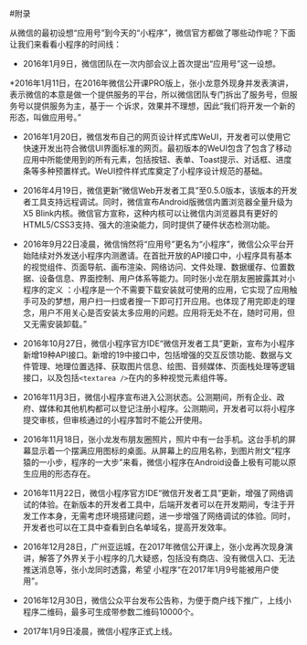 #附录

从微信的最初设想“应用号”到今天的“小程序”，微信官方都做了哪些动作呢？下面让我们来看看小程序的时间线：
* 2016年1月9日，微信团队在一次内部会议上首次提出“应用号”这一设想。

*2016年1月11日，在2016年微信公开课PRO版上，张小龙意外现身并发表演讲，表示微信的本意是做一个提供服务的平台，所以微信团队专门拆出了服务号，但服务号以提供服务为主，基于一个诉求，效果并不理想，因此“我们将开发一个新的形态，叫做应用号。”

* 2016年1月20日，微信发布自己的网页设计样式库WeUI，开发者可以使用它快速开发出符合微信UI界面标准的网页。最初版本的WeUI包含了包含了移动应用中所能使用到的所有元素，包括按钮、表单、Toast提示、对话框、进度条等多种预置样式。WeUI控件样式库奠定了小程序设计规范的基础。

* 2016年4月19日，微信更新“微信Web开发者工具”至0.5.0版本，该版本的开发者工具支持远程调试。同时，微信宣布Android版微信内置浏览器全量升级为X5 Blink内核。微信官方宣称，这种内核可以让微信内浏览器具有更好的HTML5/CSS3支持、强大的渲染能力，同时提供了硬件状态检测功能。

* 2016年9月22日凌晨，微信悄然将“应用号”更名为“小程序”，微信公众平台开始陆续对外发送小程序内测邀请。在首批开放的API接口中，小程序具有基本的视觉组件、页面导航、画布渲染、网络访问、文件处理、数据缓存、位置数据、设备信息、界面控制、用户体系等能力。同时张小龙在朋友圈披露其对小程序的定义：小程序是一个不需要下载安装就可使用的应用，它实现了应用触手可及的梦想，用户扫一扫或者搜一下即可打开应用。也体现了用完即走的理念，用户不用关心是否安装太多应用的问题。应用将无处不在，随时可用，但又无需安装卸载。”

* 2016年10月27日，微信小程序官方IDE“微信开发者工具”更新，宣布为小程序新增19种API接口。新增的19中接口中，包括增强的交互反馈功能、数据与文件管理、地理位置选择、获取图片信息、绘图、音频媒体、页面栈处理等逻辑接口，以及包括`<textarea />`在内的多种视觉元素组件等。

* 2016年11月3日，微信小程序宣布进入公测状态。公测期间，所有企业、政府、媒体和其他机构都可以登记注册小程序。公测期间，开发者可以将小程序提交审核，但审核通过的小程序暂时不能公开使用。

* 2016年11月18日，张小龙发布朋友圈照片，照片中有一台手机。这台手机的屏幕显示着一个摆满应用图标的桌面。从屏幕上的应用名称，到图片附文“程序猿的一小步，程序的一大步”来看，微信小程序在Android设备上极有可能以原生应用的形态存在。

* 2016年11月22日，微信小程序官方IDE“微信开发者工具”更新，增强了网络调试的体验。在新版本的开发者工具中，后端开发者可以在开发期间，专注于开发工作本身，无需考虑环境搭建问题，进一步增强了网络调试的体验。同时，开发者也可以在工具中查看到白名单域名，提高开发效率。

* 2016年12月28日，广州亚运城，在2017年微信公开课上，张小龙再次现身演讲，解答了外界关于小程序的几大疑惑，包括没有商店、没有微信入口、无法推送消息等，张小龙同时透露，希望小程序“在2017年1月9号能被用户使用”。

* 2016年12月30日，微信公众平台发布公告称，为便于商户线下推广，上线小程序二维码，最多可生成带参数二维码10000个。

* 2017年1月9日凌晨，微信小程序正式上线。